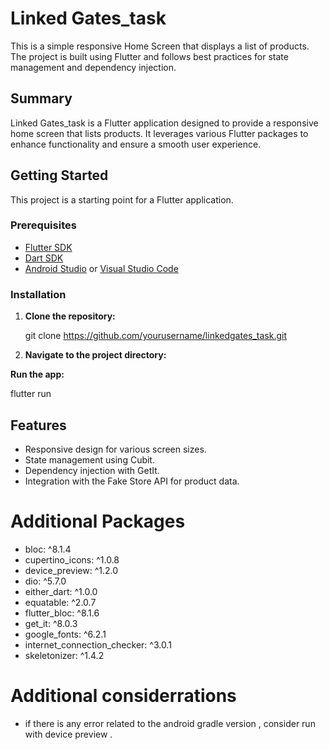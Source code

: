 # Linked Gates_task

This is a simple responsive Home Screen that displays a list of products. The project is built using Flutter and follows best practices for state management and dependency injection.

## Summary

Linked Gates_task is a Flutter application designed to provide a responsive home screen that lists products. It leverages various Flutter packages to enhance functionality and ensure a smooth user experience.

## Getting Started

This project is a starting point for a Flutter application.

### Prerequisites

- [Flutter SDK](https://flutter.dev/docs/get-started/install)
- [Dart SDK](https://dart.dev/get-dart)
- [Android Studio](https://developer.android.com/studio) or [Visual Studio Code](https://code.visualstudio.com/)

### Installation

1. **Clone the repository:**

   git clone https://github.com/yourusername/linkedgates_task.git

2. **Navigate to the project directory:**
  

**Run the app:**

flutter run
## Features
- Responsive design for various screen sizes.
- State management using Cubit.
- Dependency injection with GetIt.
- Integration with the Fake Store API for product data.


# Additional Packages

- bloc: ^8.1.4
- cupertino_icons: ^1.0.8
- device_preview: ^1.2.0
- dio: ^5.7.0
- either_dart: ^1.0.0
- equatable: ^2.0.7
- flutter_bloc: ^8.1.6
- get_it: ^8.0.3
- google_fonts: ^6.2.1
- internet_connection_checker: ^3.0.1
- skeletonizer: ^1.4.2



# Additional considerrations
- if there is any error related to the android gradle version , consider run with device preview .

